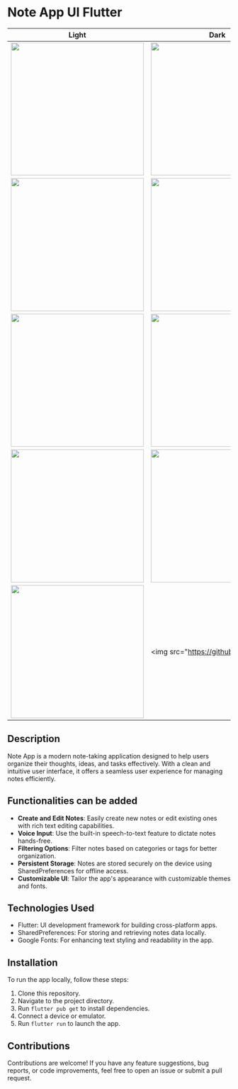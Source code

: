 # Note App UI Flutter
| Light                                          | Dark                                           |
| --------------------------------------------- | ---------------------------------------------- |
| <img src="https://github.com/shujaatsunasra/modern-addNote-UI/assets/ss/1.png" width="300">  | <img src="https://github.com/shujaatsunasra/modern-addNote-UI/assets/ss/2.png" width="300">  |
| <img src="https://github.com/shujaatsunasra/modern-addNote-UI/assets/ss/3.png" width="300">  | <img src="https://github.com/shujaatsunasra/modern-addNote-UI/assets/ss/4.png" width="300">  |
| <img src="https://github.com/shujaatsunasra/modern-addNote-UI/assets/ss/5.png" width="300">  | <img src="https://github.com/shujaatsunasra/modern-addNote-UI/assets/ss/6.png" width="300">  |
| <img src="https://github.com/shujaatsunasra/modern-addNote-UI/assets/ss/7.png" width="300">  | <img src="https://github.com/shujaatsunasra/modern-addNote-UI/assets/ss/8.png" width="300">  |
| <img src="https://github.com/shujaatsunasra/modern-addNote-UI/assets/ss/9.png" width="300">  | <img src="https://github.com/shujaats



## Description

Note App is a modern note-taking application designed to help users organize their thoughts, ideas, and tasks effectively. With a clean and intuitive user interface, it offers a seamless user experience for managing notes efficiently.

## Functionalities can be added

- **Create and Edit Notes**: Easily create new notes or edit existing ones with rich text editing capabilities.
- **Voice Input**: Use the built-in speech-to-text feature to dictate notes hands-free.
- **Filtering Options**: Filter notes based on categories or tags for better organization.
- **Persistent Storage**: Notes are stored securely on the device using SharedPreferences for offline access.
- **Customizable UI**: Tailor the app's appearance with customizable themes and fonts.

## Technologies Used

- Flutter: UI development framework for building cross-platform apps.
- SharedPreferences: For storing and retrieving notes data locally.
- Google Fonts: For enhancing text styling and readability in the app.

## Installation

To run the app locally, follow these steps:

1. Clone this repository.
2. Navigate to the project directory.
3. Run `flutter pub get` to install dependencies.
4. Connect a device or emulator.
5. Run `flutter run` to launch the app.

## Contributions

Contributions are welcome! If you have any feature suggestions, bug reports, or code improvements, feel free to open an issue or submit a pull request.

